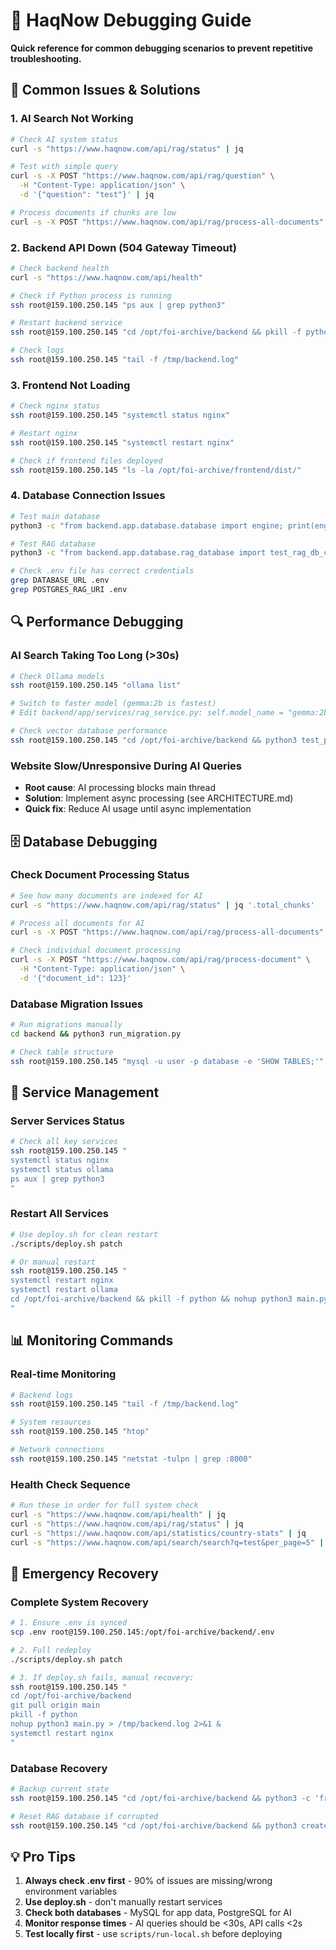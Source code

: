 # 🐛 HaqNow Debugging Guide

**Quick reference for common debugging scenarios to prevent repetitive troubleshooting.**

## 🚨 **Common Issues & Solutions**

### **1. AI Search Not Working**
```bash
# Check AI system status
curl -s "https://www.haqnow.com/api/rag/status" | jq

# Test with simple query
curl -s -X POST "https://www.haqnow.com/api/rag/question" \
  -H "Content-Type: application/json" \
  -d '{"question": "test"}' | jq

# Process documents if chunks are low
curl -s -X POST "https://www.haqnow.com/api/rag/process-all-documents" | jq
```

### **2. Backend API Down (504 Gateway Timeout)**
```bash
# Check backend health
curl -s "https://www.haqnow.com/api/health"

# Check if Python process is running
ssh root@159.100.250.145 "ps aux | grep python3"

# Restart backend service
ssh root@159.100.250.145 "cd /opt/foi-archive/backend && pkill -f python && nohup python3 main.py > /tmp/backend.log 2>&1 &"

# Check logs
ssh root@159.100.250.145 "tail -f /tmp/backend.log"
```

### **3. Frontend Not Loading**
```bash
# Check nginx status
ssh root@159.100.250.145 "systemctl status nginx"

# Restart nginx
ssh root@159.100.250.145 "systemctl restart nginx"

# Check if frontend files deployed
ssh root@159.100.250.145 "ls -la /opt/foi-archive/frontend/dist/"
```

### **4. Database Connection Issues**
```bash
# Test main database
python3 -c "from backend.app.database.database import engine; print(engine.execute('SELECT 1').fetchone())"

# Test RAG database  
python3 -c "from backend.app.database.rag_database import test_rag_db_connection; print(test_rag_db_connection())"

# Check .env file has correct credentials
grep DATABASE_URL .env
grep POSTGRES_RAG_URI .env
```

## 🔍 **Performance Debugging**

### **AI Search Taking Too Long (>30s)**
```bash
# Check Ollama models
ssh root@159.100.250.145 "ollama list"

# Switch to faster model (gemma:2b is fastest)
# Edit backend/app/services/rag_service.py: self.model_name = "gemma:2b"

# Check vector database performance
ssh root@159.100.250.145 "cd /opt/foi-archive/backend && python3 test_performance.py"
```

### **Website Slow/Unresponsive During AI Queries**
- **Root cause**: AI processing blocks main thread
- **Solution**: Implement async processing (see ARCHITECTURE.md)
- **Quick fix**: Reduce AI usage until async implementation

## 🗄️ **Database Debugging**

### **Check Document Processing Status**
```bash
# See how many documents are indexed for AI
curl -s "https://www.haqnow.com/api/rag/status" | jq '.total_chunks'

# Process all documents for AI
curl -s -X POST "https://www.haqnow.com/api/rag/process-all-documents"

# Check individual document processing
curl -s -X POST "https://www.haqnow.com/api/rag/process-document" \
  -H "Content-Type: application/json" \
  -d '{"document_id": 123}'
```

### **Database Migration Issues**
```bash
# Run migrations manually
cd backend && python3 run_migration.py

# Check table structure
ssh root@159.100.250.145 "mysql -u user -p database -e 'SHOW TABLES;'"
```

## 🔧 **Service Management**

### **Server Services Status**
```bash
# Check all key services
ssh root@159.100.250.145 "
systemctl status nginx
systemctl status ollama  
ps aux | grep python3
"
```

### **Restart All Services**
```bash
# Use deploy.sh for clean restart
./scripts/deploy.sh patch

# Or manual restart
ssh root@159.100.250.145 "
systemctl restart nginx
systemctl restart ollama
cd /opt/foi-archive/backend && pkill -f python && nohup python3 main.py > /tmp/backend.log 2>&1 &
"
```

## 📊 **Monitoring Commands**

### **Real-time Monitoring**
```bash
# Backend logs
ssh root@159.100.250.145 "tail -f /tmp/backend.log"

# System resources
ssh root@159.100.250.145 "htop"

# Network connections
ssh root@159.100.250.145 "netstat -tulpn | grep :8000"
```

### **Health Check Sequence**
```bash
# Run these in order for full system check
curl -s "https://www.haqnow.com/api/health" | jq
curl -s "https://www.haqnow.com/api/rag/status" | jq  
curl -s "https://www.haqnow.com/api/statistics/country-stats" | jq
curl -s "https://www.haqnow.com/api/search/search?q=test&per_page=5" | jq
```

## 🚨 **Emergency Recovery**

### **Complete System Recovery**
```bash
# 1. Ensure .env is synced
scp .env root@159.100.250.145:/opt/foi-archive/backend/.env

# 2. Full redeploy
./scripts/deploy.sh patch

# 3. If deploy.sh fails, manual recovery:
ssh root@159.100.250.145 "
cd /opt/foi-archive/backend
git pull origin main
pkill -f python
nohup python3 main.py > /tmp/backend.log 2>&1 &
systemctl restart nginx
"
```

### **Database Recovery**
```bash
# Backup current state
ssh root@159.100.250.145 "cd /opt/foi-archive/backend && python3 -c 'from app.database.database import engine; print(engine.execute(\"SELECT COUNT(*) FROM documents\").fetchone())'"

# Reset RAG database if corrupted
ssh root@159.100.250.145 "cd /opt/foi-archive/backend && python3 create_rag_tables.py"
```

## 💡 **Pro Tips**

1. **Always check .env first** - 90% of issues are missing/wrong environment variables
2. **Use deploy.sh** - don't manually restart services
3. **Check both databases** - MySQL for app data, PostgreSQL for AI
4. **Monitor response times** - AI queries should be <30s, API calls <2s
5. **Test locally first** - use `scripts/run-local.sh` before deploying